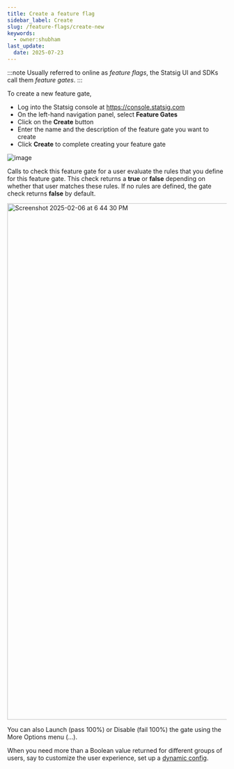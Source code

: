 ```yaml
---
title: Create a feature flag
sidebar_label: Create
slug: /feature-flags/create-new
keywords:
  - owner:shubham
last_update:
  date: 2025-07-23
---
```


:::note
Usually referred to online as _feature flags_, the Statsig UI and SDKs call them _feature gates_.
:::

To create a new feature gate, 
- Log into the Statsig console at https://console.statsig.com 
- On the left-hand navigation panel, select **Feature Gates**
- Click on the **Create** button
- Enter the name and the description of the feature gate you want to create
- Click **Create** to complete creating your feature gate

![image](https://github.com/user-attachments/assets/a14bc4f3-b768-4e6c-a84a-7bae449b2c7c)
 
Calls to check this feature gate for a user evaluate the rules that you define for this feature gate. This check returns a **true** or **false** depending on whether that user matches these rules. If no rules are defined, the gate check returns **false** by default.
 
<img width="1183" alt="Screenshot 2025-02-06 at 6 44 30 PM" src="https://github.com/user-attachments/assets/64a7bc9a-bd3e-4d98-a853-4f91f16ef82e" />

You can also Launch (pass 100%) or Disable (fail 100%) the gate using the More Options menu (...).

When you need more than a Boolean value returned for different groups of users, say to customize the user experience, set up a [dynamic config](/dynamic-config). 
